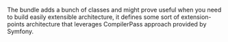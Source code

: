 The bundle adds a bunch of classes and might prove useful when you need to build easily extensible architecture, it
defines some sort of extension-points architecture that leverages CompilerPass approach provided by Symfony.